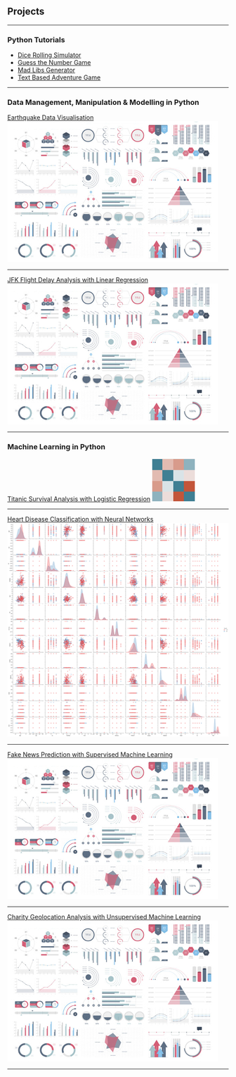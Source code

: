 ## Projects

---

### Python Tutorials

- [Dice Rolling Simulator](https://computed-and-booted.netlify.app/blog/dice-tutorial/)
- [Guess the Number Game](https://computed-and-booted.netlify.app/blog/)
- [Mad Libs Generator](https://computed-and-booted.netlify.app/blog/)
- [Text Based Adventure Game](https://computed-and-booted.netlify.app/blog/)

---

### Data Management, Manipulation & Modelling in Python 

[Earthquake Data Visualisation](/sample_page)
<img src="assets/images/dummy_thumbnail.jpg?raw=true"/>

---
[JFK Flight Delay Analysis with Linear Regression](/pdf/sample_presentation.pdf)
<img src="assets/images/dummy_thumbnail.jpg?raw=true"/>

---
### Machine Learning in Python

[Titanic Survival Analysis with Logistic Regression](http://example.com/)
<img src="/assets/images/correlation-screenshot1.png"/>

---

[Heart Disease Classification with Neural Networks](https://catstacks.github.io/heartml.html)
<img src="/assets/images/heart disease clf pairplots.png"/>

---

[Fake News Prediction with Supervised Machine Learning](http://example.com/)
<img src="assets/images/dummy_thumbnail.jpg?raw=true"/>

---

[Charity Geolocation Analysis with Unsupervised Machine Learning](http://example.com/)
<img src="assets/images/dummy_thumbnail.jpg?raw=true"/>

---